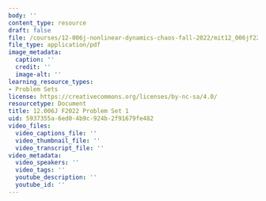 ```yaml
---
body: ''
content_type: resource
draft: false
file: /courses/12-006j-nonlinear-dynamics-chaos-fall-2022/mit12_006jf22_ps1.pdf
file_type: application/pdf
image_metadata:
  caption: ''
  credit: ''
  image-alt: ''
learning_resource_types:
- Problem Sets
license: https://creativecommons.org/licenses/by-nc-sa/4.0/
resourcetype: Document
title: 12.006J F2022 Problem Set 1
uid: 5937355a-6ed0-4b9c-924b-2f91679fe482
video_files:
  video_captions_file: ''
  video_thumbnail_file: ''
  video_transcript_file: ''
video_metadata:
  video_speakers: ''
  video_tags: ''
  youtube_description: ''
  youtube_id: ''
---
```

